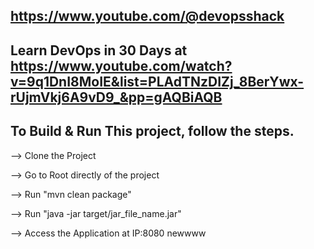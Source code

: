## https://www.youtube.com/@devopsshack

## Learn DevOps in 30 Days at https://www.youtube.com/watch?v=9q1DnI8MoIE&list=PLAdTNzDIZj_8BerYwx-rUjmVkj6A9vD9_&pp=gAQBiAQB

## To Build & Run This project, follow the steps.

--> Clone the Project

--> Go to Root directly of the project

--> Run "mvn clean package"

--> Run "java -jar target/jar_file_name.jar"

--> Access the Application at IP:8080
newwww
